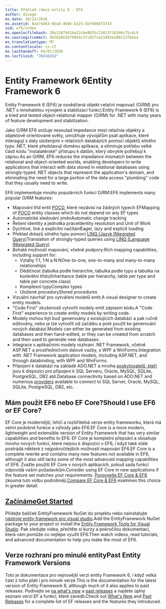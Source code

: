 ```yaml
---
title: Přehled rámce entity 6 - EF6
author: divega
ms.date: 10/23/2016
ms.assetid: 8ae74d63-6bad-4686-b325-bbf9d68f3743
uid: ef6/index
ms.openlocfilehash: 28a13879416a52cbe8035c23013f16390c75c4c9
ms.sourcegitcommit: 9b562663679854c37c05fca13d93e180213fb4aa
ms.translationtype: MT
ms.contentlocale: cs-CZ
ms.lasthandoff: 04/07/2020
ms.locfileid: "78416332"
---
```

# <a name="entity-framework-6"></a><span data-ttu-id="6996d-102">Entity Framework 6</span><span class="sxs-lookup"><span data-stu-id="6996d-102">Entity Framework 6</span></span>
<span data-ttu-id="6996d-103">Entity Framework 6 (EF6) je osvědčená objekt-relační mapovač (O/RM) pro .NET s mnohaletou vývojem a stabilizací funkcí.</span><span class="sxs-lookup"><span data-stu-id="6996d-103">Entity Framework 6 (EF6) is a tried and tested object-relational mapper (O/RM) for .NET with many years of feature development and stabilization.</span></span>

<span data-ttu-id="6996d-104">Jako O/RM EF6 snižuje nesoulad impedance mezi relačnía objekty a objektově orientované světy, umožňuje vývojářům psát aplikace, které interagují s daty uloženými v relačních databázích pomocí objektů silného typu .NET, které představují doménu aplikace, a eliminuje potřebu velké části kódu "instalatérské" přístupu k datům, který obvykle potřebují k zápisu.</span><span class="sxs-lookup"><span data-stu-id="6996d-104">As an O/RM, EF6 reduces the impedance mismatch between the relational and object-oriented worlds, enabling developers to write applications that interact with data stored in relational databases using strongly-typed .NET objects that represent the application's domain, and eliminating the need for a large portion of the data access "plumbing" code that they usually need to write.</span></span>

<span data-ttu-id="6996d-105">EF6 implementuje mnoho populárních funkcí O/RM:</span><span class="sxs-lookup"><span data-stu-id="6996d-105">EF6 implements many popular O/RM features:</span></span>
- <span data-ttu-id="6996d-106">Mapování tříd entit [POCO,](xref:ef6/resources/glossary#poco) které nezávisí na žádných typech EF</span><span class="sxs-lookup"><span data-stu-id="6996d-106">Mapping of [POCO](xref:ef6/resources/glossary#poco) entity classes which do not depend on any EF types</span></span>
- <span data-ttu-id="6996d-107">Automatické sledování změn</span><span class="sxs-lookup"><span data-stu-id="6996d-107">Automatic change tracking</span></span>
- <span data-ttu-id="6996d-108">Řešení identity a jednotka práce</span><span class="sxs-lookup"><span data-stu-id="6996d-108">Identity resolution and Unit of Work</span></span>
- <span data-ttu-id="6996d-109">Dychtivé, líné a explicitní načítání</span><span class="sxs-lookup"><span data-stu-id="6996d-109">Eager, lazy and explicit loading</span></span>
- <span data-ttu-id="6996d-110">Překlad dotazů silného typu pomocí [LINQ (Jazyk INtegrated Query)](https://aka.ms/AA6hsvu)</span><span class="sxs-lookup"><span data-stu-id="6996d-110">Translation of strongly-typed queries using [LINQ (Language INtegrated Query)](https://aka.ms/AA6hsvu)</span></span>
- <span data-ttu-id="6996d-111">Bohaté možnosti mapování, včetně podpory:</span><span class="sxs-lookup"><span data-stu-id="6996d-111">Rich mapping capabilities, including support for:</span></span>
  - <span data-ttu-id="6996d-112">Vztahy 1:1, 1:N a N:N</span><span class="sxs-lookup"><span data-stu-id="6996d-112">One-to-one, one-to-many and many-to-many relationships</span></span>
  - <span data-ttu-id="6996d-113">Dědičnost (tabulka podle hierarchie, tabulka podle typu a tabulka na konkrétní třídu)</span><span class="sxs-lookup"><span data-stu-id="6996d-113">Inheritance (table per hierarchy, table per type and table per concrete class)</span></span>
  - <span data-ttu-id="6996d-114">Komplexní typy</span><span class="sxs-lookup"><span data-stu-id="6996d-114">Complex types</span></span>
  - <span data-ttu-id="6996d-115">Uložené procedury</span><span class="sxs-lookup"><span data-stu-id="6996d-115">Stored procedures</span></span>
- <span data-ttu-id="6996d-116">Vizuální návrhář pro vytváření modelů entit.</span><span class="sxs-lookup"><span data-stu-id="6996d-116">A visual designer to create entity models.</span></span>
- <span data-ttu-id="6996d-117">"Code First" zkušenosti vytvořit modely entit zápisem kódu.</span><span class="sxs-lookup"><span data-stu-id="6996d-117">A "Code First" experience to create entity models by writing code.</span></span>
- <span data-ttu-id="6996d-118">Modely mohou být buď generovány z existujících databází a pak ručně editovány, nebo je lze vytvořit od začátku a poté použít ke generování nových databází.</span><span class="sxs-lookup"><span data-stu-id="6996d-118">Models can either be generated from existing databases and then hand-edited, or they can be created from scratch and then used to generate new databases.</span></span>
- <span data-ttu-id="6996d-119">Integrace s aplikačními modely rozhraní .NET Framework, včetně ASP.NET a prostřednictvím datové vazby, s WPF a WinForms.</span><span class="sxs-lookup"><span data-stu-id="6996d-119">Integration with .NET Framework application models, including ASP.NET, and through databinding, with WPF and WinForms.</span></span>
- <span data-ttu-id="6996d-120">Připojení k databázi na základě ADO.NET a mnoha [poskytovatelů, kteří](xref:ef6/fundamentals/providers/index) jsou k dispozici pro připojení k SQL Serveru, Oracle, MySQL, SQLite, PostgreSQL, DB2 atd.</span><span class="sxs-lookup"><span data-stu-id="6996d-120">Database connectivity based on ADO.NET and numerous [providers](xref:ef6/fundamentals/providers/index) available to connect to SQL Server, Oracle, MySQL, SQLite, PostgreSQL, DB2, etc.</span></span>

## <a name="should-i-use-ef6-or-ef-core"></a><span data-ttu-id="6996d-121">Mám použít EF6 nebo EF Core?</span><span class="sxs-lookup"><span data-stu-id="6996d-121">Should I use EF6 or EF Core?</span></span>

<span data-ttu-id="6996d-122">EF Core je modernější, lehčí a rozšiřitelná verze entity frameworku, která má velmi podobné funkce a výhody jako EF6.</span><span class="sxs-lookup"><span data-stu-id="6996d-122">EF Core is a more modern, lightweight and extensible version of Entity Framework that has very similar capabilities and benefits to EF6.</span></span>
<span data-ttu-id="6996d-123">EF Core je kompletní přepsání a obsahuje mnoho nových funkcí, které nejsou k dispozici v EF6, i když také stále postrádá některé z nejpokročilejších možností mapování EF6.</span><span class="sxs-lookup"><span data-stu-id="6996d-123">EF Core is a complete rewrite and contains many new features not available in EF6, although it also still lacks some of the most advanced mapping capabilities of EF6.</span></span>
<span data-ttu-id="6996d-124">Zvažte použití EF Core v nových aplikacích, pokud sada funkcí odpovídá vašim požadavkům.</span><span class="sxs-lookup"><span data-stu-id="6996d-124">Consider using EF Core in new applications if the feature set matches your requirements.</span></span>
<span data-ttu-id="6996d-125">[Porovnejte EF Core & EF6](xref:efcore-and-ef6/index) zkoumá tuto volbu podrobněji.</span><span class="sxs-lookup"><span data-stu-id="6996d-125">[Compare EF Core & EF6](xref:efcore-and-ef6/index) examines this choice in greater detail.</span></span>

## <a name="get-started"></a>[<span data-ttu-id="6996d-126">Začínáme</span><span class="sxs-lookup"><span data-stu-id="6996d-126">Get Started</span></span>](xref:ef6/get-started)

<span data-ttu-id="6996d-127">Přidejte balíček EntityFramework NuGet do projektu nebo nainstalujte [nástroje entity framework pro visual studio](https://aka.ms/AA6i8c5).</span><span class="sxs-lookup"><span data-stu-id="6996d-127">Add the EntityFramework NuGet package to your project or install the [Entity Framework Tools for Visual Studio](https://aka.ms/AA6i8c5).</span></span> <span data-ttu-id="6996d-128">Pak sledujte videa, přečtěte si kurzy a pokročilou dokumentaci, která vám pomůže co nejlépe využít EF6.</span><span class="sxs-lookup"><span data-stu-id="6996d-128">Then watch videos, read tutorials, and advanced documentation to help you make the most of EF6.</span></span>

## <a name="past-entity-framework-versions"></a><span data-ttu-id="6996d-129">Verze rozhraní pro minulé entity</span><span class="sxs-lookup"><span data-stu-id="6996d-129">Past Entity Framework Versions</span></span>

<span data-ttu-id="6996d-130">Toto je dokumentace pro nejnovější verzi entity Framework 6, i když velká část z toho platí i pro minulé verze.</span><span class="sxs-lookup"><span data-stu-id="6996d-130">This is the documentation for the latest version of Entity Framework 6, although much of it also applies to past releases.</span></span>
<span data-ttu-id="6996d-131">Podívejte se [na what's new](xref:ef6/what-is-new/index) a [past releases](xref:ef6/what-is-new/past-releases) a najdete úplný seznam verzí EF a funkcí, které zavedli.</span><span class="sxs-lookup"><span data-stu-id="6996d-131">Check out [What's New](xref:ef6/what-is-new/index) and [Past Releases](xref:ef6/what-is-new/past-releases) for a complete list of EF releases and the features they introduced.</span></span>
